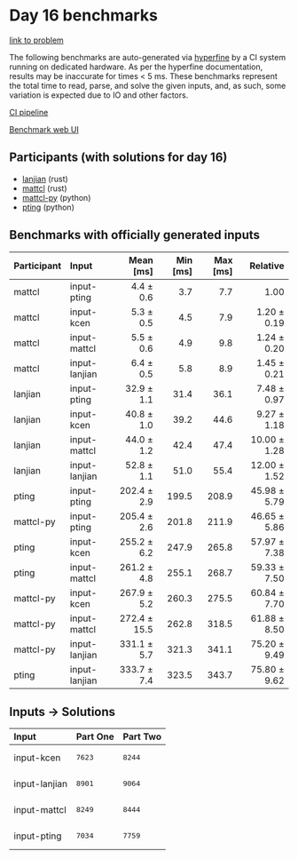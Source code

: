 # Day 16 benchmarks

[link to problem](https://adventofcode.com/2023/day/16)

The following benchmarks are auto-generated via
[hyperfine](https://github.com/sharkdp/hyperfine) by a CI system running on
dedicated hardware. As per the hyperfine documentation, results may be
inaccurate for times < 5 ms. These benchmarks represent the total time to read,
parse, and solve the given inputs, and, as such, some variation is expected due
to IO and other factors.

[CI pipeline](http://ci.papercode.net:8080/teams/main/pipelines/aoc2023)

[Benchmark web UI](https://aoc.ancalagon.black)


## Participants (with solutions for day 16)

- [lanjian](https://github.com/lanjian/aoc-2023) (rust)
- [mattcl](https://github.com/mattcl/aoc2023) (rust)
- [mattcl-py](https://github.com/mattcl/aoc2023-py) (python)
- [pting](https://github.com/pting/aoc2023) (python)


## Benchmarks with officially generated inputs

| Participant | Input | Mean [ms] | Min [ms] | Max [ms] | Relative |
|:---|:---|---:|---:|---:|---:|
| mattcl | input-pting | 4.4 ± 0.6 | 3.7 | 7.7 | 1.00 |
| mattcl | input-kcen | 5.3 ± 0.5 | 4.5 | 7.9 | 1.20 ± 0.19 |
| mattcl | input-mattcl | 5.5 ± 0.6 | 4.9 | 9.8 | 1.24 ± 0.20 |
| mattcl | input-lanjian | 6.4 ± 0.5 | 5.8 | 8.9 | 1.45 ± 0.21 |
| lanjian | input-pting | 32.9 ± 1.1 | 31.4 | 36.1 | 7.48 ± 0.97 |
| lanjian | input-kcen | 40.8 ± 1.0 | 39.2 | 44.6 | 9.27 ± 1.18 |
| lanjian | input-mattcl | 44.0 ± 1.2 | 42.4 | 47.4 | 10.00 ± 1.28 |
| lanjian | input-lanjian | 52.8 ± 1.1 | 51.0 | 55.4 | 12.00 ± 1.52 |
| pting | input-pting | 202.4 ± 2.9 | 199.5 | 208.9 | 45.98 ± 5.79 |
| mattcl-py | input-pting | 205.4 ± 2.6 | 201.8 | 211.9 | 46.65 ± 5.86 |
| pting | input-kcen | 255.2 ± 6.2 | 247.9 | 265.8 | 57.97 ± 7.38 |
| pting | input-mattcl | 261.2 ± 4.8 | 255.1 | 268.7 | 59.33 ± 7.50 |
| mattcl-py | input-kcen | 267.9 ± 5.2 | 260.3 | 275.5 | 60.84 ± 7.70 |
| mattcl-py | input-mattcl | 272.4 ± 15.5 | 262.8 | 318.5 | 61.88 ± 8.50 |
| mattcl-py | input-lanjian | 331.1 ± 5.7 | 321.3 | 341.1 | 75.20 ± 9.49 |
| pting | input-lanjian | 333.7 ± 7.4 | 323.5 | 343.7 | 75.80 ± 9.62 |


## Inputs -> Solutions

| Input | Part One | Part Two |
|:---|:---|:---|
|input-kcen|<pre>7623</pre>|<pre>8244</pre>|
|input-lanjian|<pre>8901</pre>|<pre>9064</pre>|
|input-mattcl|<pre>8249</pre>|<pre>8444</pre>|
|input-pting|<pre>7034</pre>|<pre>7759</pre>|